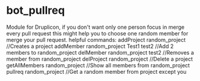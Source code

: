 # bot_pullreq
Module for Druplicon, if you don't want only one person focus in merge every pull request this might help you to
choose one random member for merge your pull request.
helpful commands:
addProject random_project //Creates a project
addMember random_project Test1 test2 //Add 2 members to random_project
delMember random_project test2 //Removes a member from random_project
delProject random_project //Delete a project
getAllMembers random_project //Show all members from random_project
pullreq random_project //Get a random member from project except you
